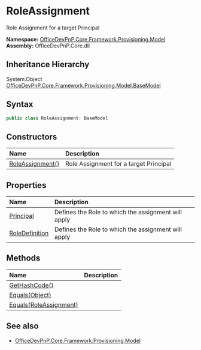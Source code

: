 # RoleAssignment
Role Assignment for a target Principal  

**Namespace:** [OfficeDevPnP.Core.Framework.Provisioning.Model](OfficeDevPnP.Core.Framework.Provisioning.Model.md)  
**Assembly:** OfficeDevPnP.Core.dll  
## Inheritance Hierarchy
System.Object  
    [OfficeDevPnP.Core.Framework.Provisioning.Model.BaseModel](OfficeDevPnP.Core.Framework.Provisioning.Model.BaseModel.md)
## Syntax
```C#
public class RoleAssignment: BaseModel
```
## Constructors
|**Name**|**Description**|
|:-----|:-----|
| [RoleAssignment()](OfficeDevPnP.Core.Framework.Provisioning.Model.RoleAssignment.ctor1.md) |  Role Assignment for a target Principal 
## Properties
|**Name**|**Description**|
|:-----|:-----|
| [Principal](OfficeDevPnP.Core.Framework.Provisioning.Model.RoleAssignment.Principal.md) | Defines the Role to which the assignment will apply
| [RoleDefinition](OfficeDevPnP.Core.Framework.Provisioning.Model.RoleAssignment.RoleDefinition.md) | Defines the Role to which the assignment will apply
## Methods
|**Name**|**Description**|
|:-----|:-----|
| [GetHashCode()](OfficeDevPnP.Core.Framework.Provisioning.Model.RoleAssignment.1c6872bd.md) | 
| [Equals(Object)](OfficeDevPnP.Core.Framework.Provisioning.Model.RoleAssignment.3520ddbb.md) | 
| [Equals(RoleAssignment)](OfficeDevPnP.Core.Framework.Provisioning.Model.RoleAssignment.29b90be5.md) | 
## See also
- [OfficeDevPnP.Core.Framework.Provisioning.Model](OfficeDevPnP.Core.Framework.Provisioning.Model.md)
